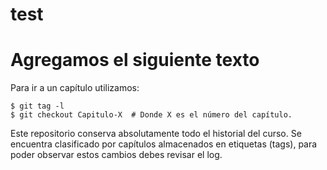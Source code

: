 # test

# Agregamos el siguiente texto
Para ir a un capítulo utilizamos:

    $ git tag -l
    $ git checkout Capitulo-X  # Donde X es el número del capítulo.

Este repositorio conserva absolutamente todo el historial del curso.
Se encuentra clasificado por capítulos almacenados en etiquetas (tags), para
poder observar estos cambios debes revisar el log.
